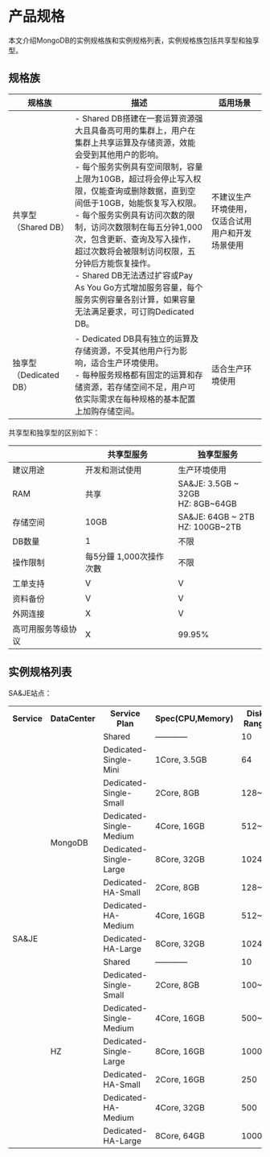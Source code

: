 # 产品规格

本文介绍MongoDB的实例规格族和实例规格列表，实例规格族包括共享型和独享型。

## 规格族

| 规格族                 | 描述                                                         | 适用场景                                         |
| ---------------------- | ------------------------------------------------------------ | ------------------------------------------------ |
| 共享型（Shared DB）    | - Shared DB搭建在一套运算资源强大且具备高可用的集群上，用户在集群上共享运算及存储资源，效能会受到其他用户的影响。<br>- 每个服务实例具有空间限制，容量上限为10GB，超过将会停止写入权限，仅能查询或删除数据，直到空间低于10GB，始能恢复写入权限。<br>- 每个服务实例具有访问次数的限制，访问次数限制在每五分钟1,000次，包含更新、查询及写入操作，超过次数将会被限制访问权限，五分钟后方能恢复操作。<br>- Shared DB无法透过扩容或Pay As You Go方式增加服务容量，每个服务实例容量各别计算，如果容量无法满足要求，可订购Dedicated DB。 | 不建议生产环境使用，仅适合试用用户和开发场景使用 |
| 独享型（Dedicated DB） | - Dedicated DB具有独立的运算及存储资源，不受其他用户行为影响，适合生产环境使用。<br>- 每种服务规格都有固定的运算和存储资源，若存储空间不足，用户可依实际需求在每种规格的基本配置上加购存储空间。 | 适合生产环境使用                                 |

共享型和独享型的区别如下：

|                    | 共享型服务              | 独享型服务                          |
| ------------------ | ----------------------- | ----------------------------------- |
| 建议用途           | 开发和测试使用          | 生产环境使用                        |
| RAM                | 共享                    | SA&JE: 3.5GB ~ 32GB<br>HZ: 8GB~64GB |
| 存储空间           | 10GB                    | SA&JE: 64GB ~ 2TB<br>HZ: 100GB~2TB  |
| DB数量             | 1                       | 不限                                |
| 操作限制           | 每5分鐘 1,000次操作次數 | 不限                                |
| 工单支持           | V                       | V                                   |
| 资料备份           | V                       | V                                   |
| 外网连接           | X                       | V                                   |
| 高可用服务等级协议 | X                       | 99.95%                              |



## 实例规格列表
SA&JE站点：
<table>    
  <tr><th>Service</th><th>DataCenter</th><th>Service Plan</th><th>Spec(CPU,Memory)</th><th>Disk Size Range(GB)</th><th>Connections</th><th>Node</th></tr>   
  <tr><td rowspan="15">SA&JE</td><td rowspan="8">MongoDB</td><td>Shared</td><td>————</td></td><td>10</td><td>————</td><td>3</td></tr>   
  <tr><td>Dedicated-Single-Mini</td><td>1Core, 3.5GB</td><td>64</td><td>1000</td><td>1</td></tr> 
  <tr><td>Dedicated-Single-Small</td><td>2Core, 8GB</td><td>128~512</td><td>2500</td><td>1</td></tr>
  <tr><td>Dedicated-Single-Medium</td><td>4Core, 16GB</td><td>512~1024</td><td>4000</td><td>1</td></tr>
  <tr><td>Dedicated-Single-Large</td><td>8Core, 32GB</td><td>1024~2048</td><td>8000</td><td>1</td></tr>
  <tr><td>Dedicated-HA-Small</td><td>2Core, 8GB</td><td>128~512</td><td>2500</td><td>3</td></tr>
  <tr><td>Dedicated-HA-Medium</td><td>4Core, 16GB</td><td>512~1024</td><td>4000</td><td>3</td></tr>
  <tr><td>Dedicated-HA-Large</td><td>8Core, 32GB</td><td>1024~2048</td><td>8000</td><td>3</td></tr>  
  <tr><td rowspan="7">HZ</td><td>Shared</td><td>————</td></td><td>10</td><td>————</td><td>3</td></tr>   
  <tr><td>Dedicated-Single-Small</td><td>2Core, 8GB</td><td>100~500</td><td>2500</td><td>1</td></tr>
  <tr><td>Dedicated-Single-Medium</td><td>4Core, 16GB</td><td>500~1000</td><td>4000</td><td>1</td></tr>
  <tr><td>Dedicated-Single-Large</td><td>8Core, 16GB</td><td>1000~2000</td><td>8000</td><td>1</td></tr>
  <tr><td>Dedicated-HA-Small</td><td>2Core, 16GB</td><td>250</td><td>2500</td><td>3</td></tr>
  <tr><td>Dedicated-HA-Medium</td><td>4Core, 32GB</td><td>500</td><td>5000</td><td>3</td></tr>
  <tr><td>Dedicated-HA-Large</td><td>8Core, 64GB</td><td>1000</td><td>10000</td><td>3</td></tr>
</table>
